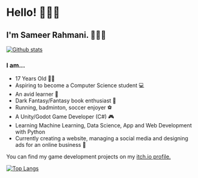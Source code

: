 # Hello! 🙋🏽‍♂️

## I'm Sameer Rahmani. 👨🏽‍💼 
[![Github stats](https://github-readme-stats.vercel.app/api?username=Sameerrahmani&theme=dracula&show_icons=true&count_private=true)](https://github.com/Sameerrahmani)

### I am...

- 17 Years Old 🧑🏽
- Aspiring to become a Computer Science student 💻
- An avid learner 🧠
- Dark Fantasy/Fantasy book enthusiast 📕
- Running, badminton, soccer enjoyer ⚽
- A Unity/Godot Game Developer (C#) 🎮
- Learning Machine Learning, Data Science, App and Web Development with Python
- Currently creating a website, managing a social media and designing ads for an online business 🏪


You can find my game development projects on my [itch.io profile.](https://sameerr.itch.io/)

[![Top Langs](https://github-readme-stats.vercel.app/api/top-langs/?username=Sameerrahmani&langs_count=5&theme=dracula&layout=compact)](https://github.com/Sameerrahmani) 
